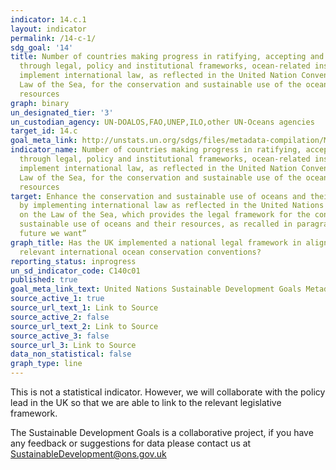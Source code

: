 ```yaml
---
indicator: 14.c.1
layout: indicator
permalink: /14-c-1/
sdg_goal: '14'
title: Number of countries making progress in ratifying, accepting and implementing
  through legal, policy and institutional frameworks, ocean-related instruments that
  implement international law, as reflected in the United Nation Convention on the
  Law of the Sea, for the conservation and sustainable use of the oceans and their
  resources
graph: binary
un_designated_tier: '3'
un_custodian_agency: UN-DOALOS,FAO,UNEP,ILO,other UN-Oceans agencies
target_id: 14.c
goal_meta_link: http://unstats.un.org/sdgs/files/metadata-compilation/Metadata-Goal-14.pdf
indicator_name: Number of countries making progress in ratifying, accepting and implementing
  through legal, policy and institutional frameworks, ocean-related instruments that
  implement international law, as reflected in the United Nation Convention on the
  Law of the Sea, for the conservation and sustainable use of the oceans and their
  resources
target: Enhance the conservation and sustainable use of oceans and their resources
  by implementing international law as reflected in the United Nations Convention
  on the Law of the Sea, which provides the legal framework for the conservation and
  sustainable use of oceans and their resources, as recalled in paragraph 158 of “The
  future we want”
graph_title: Has the UK implemented a national legal framework in alignment with existing,
  relevant international ocean conservation conventions?
reporting_status: inprogress
un_sd_indicator_code: C140c01
published: true
goal_meta_link_text: United Nations Sustainable Development Goals Metadata (pdf 288kB)
source_active_1: true
source_url_text_1: Link to Source
source_active_2: false
source_url_text_2: Link to Source
source_active_3: false
source_url_3: Link to Source
data_non_statistical: false
graph_type: line
---
```



This is not a statistical indicator. However, we will collaborate with the policy lead in the UK so that we are able to link to the relevant legislative framework.

The Sustainable Development Goals is a collaborative project, if you have any feedback or suggestions for data please contact us at <SustainableDevelopment@ons.gov.uk>  

